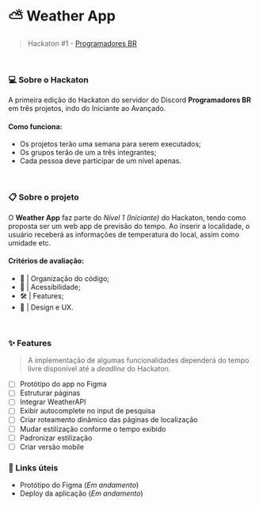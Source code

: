 # ⛅ Weather App 
> Hackaton #1 - [Programadores BR](https://discord.gg/E4MtaDBK)

&nbsp;

### 💻 Sobre o Hackaton
A primeira edição do Hackaton do servidor do Discord **Programadores BR** em três projetos, indo do Iniciante ao Avançado.

#### Como funciona:
- Os projetos terão uma semana para serem executados;
- Os grupos terão de um a três integrantes;
- Cada pessoa deve participar de um nível apenas.

&nbsp;
### 📋 Sobre o projeto
O **Weather App** faz parte do *Nível 1 (Iniciante)* do Hackaton, tendo como proposta ser um web app de previsão do tempo. Ao inserir a localidade, o usuário receberá as informações de temperatura do local, assim como umidade etc.

#### Critérios de avaliação:
- 🧹 | Organização do código;
- 📖 | Acessibilidade;
- 🛠️ | Features;
- 💅 | Design e UX.

&nbsp;
### ✨ Features

> A implementação de algumas funcionalidades dependerá do tempo livre disponível até a *deadline* do Hackaton.

- [ ] Protótipo do app no Figma
- [ ] Estruturar páginas
- [ ] Integrar WeatherAPI
- [ ] Exibir autocomplete no input de pesquisa
- [ ] Criar roteamento dinâmico das páginas de localização
- [ ] Mudar estilização conforme o tempo exibido
- [ ] Padronizar estilização
- [ ] Criar versão mobile

### 🔗 Links úteis

- Protótipo do Figma (*Em andamento*)
- Deploy da aplicação (*Em andamento*)